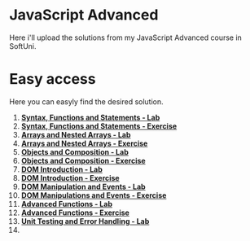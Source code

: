 # JavaScript Advanced
Here i'll upload the solutions from my JavaScript Advanced course in SoftUni.

# Easy access
Here you can easyly find the desired solution.

1. [**Syntax, Functions and Statements - Lab**](https://github.com/StanchosCodes/SoftUni-JavaScript-Advanced/tree/main/Syntax%2C%20Functions%20and%20Statements%20-%20Lab)
2. [**Syntax, Functions and Statements - Exercise**](https://github.com/StanchosCodes/SoftUni-JavaScript-Advanced/tree/main/Syntax%2C%20Functions%20and%20Statements%20-%20Exercise)
3. [**Arrays and Nested Arrays - Lab**](https://github.com/StanchosCodes/SoftUni-JavaScript-Advanced/tree/main/Arrays%20and%20Nested%20Arrays%20-%20Lab)
4. [**Arrays and Nested Arrays - Exercise**](https://github.com/StanchosCodes/SoftUni-JavaScript-Advanced/tree/main/Arrays%20and%20Nested%20Arrays%20-%20Exercise)
5. [**Objects and Composition - Lab**](https://github.com/StanchosCodes/SoftUni-JavaScript-Advanced/tree/main/Objects%20and%20Composition%20-%20Lab)
6. [**Objects and Composition - Exercise**](https://github.com/StanchosCodes/SoftUni-JavaScript-Advanced/tree/main/Objects%20and%20Composition%20-%20Exercise)
7. [**DOM Introduction - Lab**](https://github.com/StanchosCodes/SoftUni-JavaScript-Advanced/tree/main/DOM%20Introduction%20-%20Lab)
8. [**DOM Introduction - Exercise**](https://github.com/StanchosCodes/SoftUni-JavaScript-Advanced/tree/main/DOM%20Introduction%20-%20Exercise)
9. [**DOM Manipulation and Events - Lab**](https://github.com/StanchosCodes/SoftUni-JavaScript-Advanced/tree/main/DOM%20Manipulations%20and%20Events%20-%20Lab)
10. [**DOM Manipulations and Events - Exercise**](https://github.com/StanchosCodes/SoftUni-JavaScript-Advanced/tree/main/DOM%20Manipulations%20and%20Events%20-%20Exercise)
11. [**Advanced Functions - Lab**](https://github.com/StanchosCodes/SoftUni-JavaScript-Advanced/tree/main/Advanced%20Functions%20-%20Lab)
12. [**Advanced Functions - Exercise**](https://github.com/StanchosCodes/SoftUni-JavaScript-Advanced/tree/main/Advanced%20Functions%20-%20Exercise)
13. [**Unit Testing and Error Handling - Lab**](https://github.com/StanchosCodes/SoftUni-JavaScript-Advanced/tree/main/Unit%20Testing%20and%20Error%20Handling%20-%20Lab)
14. 
